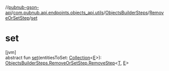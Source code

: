 //[pubnub-gson-api](../../../../index.md)/[com.pubnub.api.endpoints.objects_api.utils](../../index.md)/[ObjectsBuilderSteps](../index.md)/[RemoveOrSetStep](index.md)/[set](set.md)

# set

[jvm]\
abstract fun [set](set.md)(entitiesToSet: [Collection](https://docs.oracle.com/javase/8/docs/api/java/util/Collection.html)&lt;[E](index.md)&gt;): [ObjectsBuilderSteps.RemoveOrSetStep.RemoveStep](-remove-step/index.md)&lt;[T](index.md), [E](index.md)&gt;

